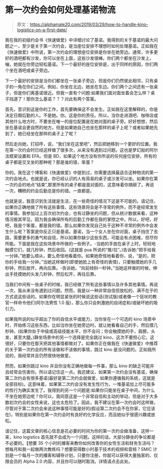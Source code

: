# 第一次约会如何处理基诺物流

> 原文：<https://alphamale20.com/2019/03/29/how-to-handle-kino-logistics-on-a-first-date/>

我在我的初级约会书《快速做爱》中详细讨论了基诺。我得到的关于基诺的最大问题之一，至少是关于第一次约会，是当座位安排不理想时如何处理基诺。正如我在《快速做爱》中所说，第一次约会的理想座位安排是你坐在她旁边。通常，许多更好的酒吧都有沙发，你可以坐在上面，这些沙发很棒。你们两个都坐在沙发上，嘣，她就在你旁边轻松基诺。下一个最好的座位安排是，出于同样的原因，你们两个坐在酒吧或桌子旁边。

下一个最好的安排是当你们都坐在一张桌子旁边，但是你们仍然彼此相邻，只有桌子的一角在你们之间。例如，你坐在北边，她坐在东边。你们两个之间还有一张桌子，但是你们离基诺很近。但我一直有个问题:如果我们面对面坐着会怎么样？桌子挡道了！那你怎么基诺？？？对此有两个答案。

首先，意识到这是你的工作，首先要确保这不会发生。正如我在这里解释的，你是决定日期后勤的人。不是她。你。这是你的责任。所以，当你走进酒吧、咖啡店或其他什么地方时，不要坐在唯一的座位配置是在她对面的桌子旁。好好想想，然后坐在基诺会更自然的地方。但是如果她自己也坐在那样的桌子上呢？或者如果她先到了，她已经坐在那样的桌子上了呢？

然后走向她，打招呼，说，“我们坐在这里吧”，然后把她移到一个更好的位置。我在第一次约会时已经这样做了很多次，从来没有遇到过问题。这也是梦幻般的阿尔法框架设置和 EFA。但是 BD，如果这个地方没有你所说的任何座位安排，所有的桌子都是交叉坐的那种呢？那是谁的错，笨蛋？

你的。我在这个博客和《快速做爱》中提到过，你需要选择最适合这种物流的第一次约会地点。也就是说，你已经认识的人有简易的桌子或沙发可以坐。如果你在第一次约会的地点“结束”,那里所有的桌子都是面对面的，这意味着你搞砸了。再说一次，糟糕的约会后勤总是你的错。一直都是。

也就是说，我意识到生活就是生活，在一些奇怪的情况下这是不可能的。请记住，如果你正确地做了所有这些事情，这些场景将会是不寻常的例外，而不是经常发生的事情。我参加过上百次初次约会，也有过静坐的问题，但从统计数据来看，这种情况极其罕见，因为我会确保所有的后勤工作都在我的掌控之中。所以，好吧，好吧，我是个笨蛋，都是我的错。那么如果你发现自己处于这种不寻常的例外中会发生什么呢？答案是你反正只是基诺。基诺，当一个女人坐在你对面，桌子挡住了去路，需要更多的勇气和自信，所以如果你缺少这些东西，可能会有点困难，但尽你所能。下面是我在这些场景中所做的一些例子。-当她的手放在桌子上时，轻轻地触摸它们，就几秒钟，然后收回。(这就是 pua 所说的“推/拉”。)告诉她:“把手给我一分钟。”她要么顺从，要么奇怪地看着你。如果她奇怪地看着你，说，“是的，把你的手给我一分钟。”当她这样做时(即使她脸上有奇怪的表情)，只要触摸她的手几秒钟，然后放开，再向后靠。-告诉她，“向前倾斜一秒钟。”当她这样做的时候，伸出手抚摸她的头发几秒钟，然后松开，再往后靠。

当我们中间有一张桌子的时候，我已经做了所有这些事情以及许多其他事情。再说一次，我从来没有遇到过问题。然而，我是以一种非常自信但放松的、满不在乎的方式说这些话的。如果你在明显紧张的时候说这些话(测试版)或者像一个狂吠的教官一样命令他们(阿尔法男性 1.0 版)，那么你只会刺激她的自闭症和/或破坏她的吸引力。

如果我所说的似乎超出了你的自信水平或能力，当你坐在一个可选的 kino 场景中时，开始练习这些东西，比如当你坐在她旁边时。就让她看看自己的手，然后摸几秒钟。(如果你处于中级或高级技能水平，你不会问；你会触摸她的手，肩膀，头发，甚至大腿。)静坐场景中的另一个选择是完全跳过 kino，这次不要担心它。这很好，只要你在那天把其他事情都做对了。如果你正在做我在《快速做爱》中推荐的关于第一次约会的所有该做和不该做的事情，跳过 kino 是没问题的。正如我所说的，我经常并且仍然很快地做爱。

然而，如果你跳过 kino 并且你没有正确地做每一件事，那么 kino 的缺乏可能并且经常会伤害你。所以请记住这一点。我还建议，如果第一次约会没有基诺，确保第二次约会有很多基诺(最好是第二次约会就做爱，如果你遵循我的系统，这就是全部目标)。这意味着，如果第二次约会没有发生性行为，一堆基诺加上尽可能多的性行为确实发生了。我得到的另一个问题是:如果你只能坐在桌子中间，为什么不坐在她旁边呢？你可以，我同意这是一个非常自信和主动的举动，但是对于大多数初次约会的女性来说，这也太危险了。因此，我不建议在第一次约会时这样做，尽管对于第二次约会来说这种事情可能是好的(假设第二次约会不在你家，它应该在)，特别是如果你在第一次约会时有良好的化学反应，而且她似乎很感兴趣或放松。

请记住，这篇文章的核心信息是花必要的时间为你的第一次约会做准备，这样一来，kino logistics 首先就不会成为一个问题。这样的话，大部分静坐的争论都是不必要的。【想要 35 个小时的播客来教你如何改善你的女性生活和财务生活吗？想每月和我一起做两次教练吗？想要获得数小时基于技术的视频和音频？SMIC 计划是一个每月一次的播客和辅导计划，只要你注册，你就可以获得大量独家的、仅限会员的 Alpha 2.0 内容，并且你可以随时取消。详情请点击此处。